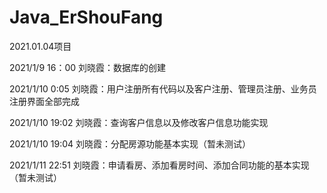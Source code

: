 # Java_ErShouFang
2021.01.04项目

2021/1/9 16：00 刘晓霞：数据库的创建

2021/1/10 0:05 刘晓霞：用户注册所有代码以及客户注册、管理员注册、业务员注册界面全部完成

2021/1/10 19:02 刘晓霞：查询客户信息以及修改客户信息功能实现

2021/1/10 19:04 刘晓霞：分配房源功能基本实现（暂未测试）

2021/1/11 22:51 刘晓霞：申请看房、添加看房时间、添加合同功能的基本实现（暂未测试）
